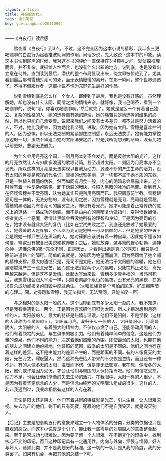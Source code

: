 ```yaml
---
layout: article
title: 月亮般的女人
tags: 读书笔记
key: yueliangbande20110904
---
```


——《白夜行》读后感

<!--more-->

　　熬夜看《白夜行》到3点。不过，这不完全因为这本小说的精彩，我半夜三更喝咖啡的白痴行为起着推波助澜的作用。闲话少说，先大致说下这本书的印象。读这本书快到尾声的时候，我对这本书的评价一直保持在3-4颗星之间。就侦探推理而言，并不复杂，就描绘人性而言，也没有什么出彩的地方。说到底，也是没看出立意在何处。直到读到最后，潜伏的整个布局显现出来，俺立即被惊艳到了。尤其看到最后那句雪穗对亮司的死，面无表情慢慢的离开。在那一瞬间，整个世界通透了。不得不佩服作者，这部小说不愧为东野先生最好的作品。

　　说到雪穗到底是怎么样一个女人。即使到了最后，我也是没有好感的。虽然理解她，却也没有什么认同、同情之类的情绪夹杂。就好像，我自己喝茶，看到一个喝咖啡的，说句“哦，你喜欢喝咖啡啊。”然后就完了。她就是这么一个有着自己独立、复杂的性格的人，她的选择自有她的道理，她的痛苦只是她选择的结果的必然，所以也只能自己承受着。说起来我们之间没有太多差异，都不过是努力活着的人，不对，她比我厉害，因为她比我坚强，进取，因为她有太阳。雪穗是喜欢控制的人，因为恐惧，所以无法克制的紧紧抓住控制感，永远无法放手。她有能力掌控身边的一切，虽然不知道当她的太阳消失之后，但是我所能想到的结局，没有比她以前更好。悲剧无法避免。

　　为什么会用月亮这个词，一则月亮本身不会发光，而是反射太阳的光芒，这样的月亮依然让人有如此多浪漫的歌颂诗篇，甚至超过太阳。二则因为月亮本身不会发光，所以这样的月亮是无法实现以自我为动力，源源不断的产生生命的活力，没有太阳的月亮是死寂的代名词。雪穗的优雅美丽，这一切都不属于她本质的东西，只是一种植入骨髓的伪装。然而如同有月食一般，内心的阴暗总会暴露出来。这个时候有着一种复杂的感觉。卸下伪装的畅快，与陷入黑暗的冰冷的痛苦。看到有人在怀疑雪穗并不爱亮司，认为她其实只是利用亮司而已。我只同意前半截。雪穗跟亮司是一体的，无法分割的，没有利用之说，因为雪穗就是亮司，亮司就是雪穗。雪穗的黑暗因为有着亮司的幽冥之火，却也有着光亮，她才可能走着正常传统的意义上的道路，一路成功的伪装。而不是由内心的黑暗复仇做指引，变得愤世嫉俗，或者变成一个恶魔，尽情让黑暗会吞没她所有的理智和良知。正是因为亮司的存在，她才没有就此疯狂的复仇（比如在尝试失败之后，到底还是放过了她最爱的人，她最爱的人是篠冢，个人以为亮司是她唯一可以信赖的人，但是她爱的应该不会是跟她一样只生活在黑暗的人，她对篠冢应该说有着一种自卑，因此她不懂该如何爱，篠冢没有被自己美貌和教养吸引之后，她就放弃，这与她的野心勃勃，遇神杀神，遇佛杀佛的BH完全不同，正是因此，才看得出她是真心的喜欢）而只是扫除前进道路上的障碍。简单的说就是，没有因为绝望而崩溃，因为亮司给了她全部的精神支撑。最大的遗憾只是，亮司不是太阳，他无法给予太阳般的温暖，他在用黑暗燃烧产生一点点光芒，因而这无法消除两个人的黑暗，只能饮鸩止渴般，离光明越来越远。但是这不是爱情。比起太宰治来说，雪穗多少算幸福的，当亮司死后，我想雪穗会跟太宰治一样，只能走向那个永恒的黑夜，没有光亮的黑夜，在追求自杀成功或报复的自毁中度过余生。（大和民族真是个可怕的民族，好压抑阴暗的心理。。囧。对亮司和雪穗，我无法指责，无法赞同，只能长叹一声）

　　与之相对的是太阳一般的人。这个世界到底有多少太阳一般的人，我不知道。但是我有幸遇到过一两个，正是因为喜欢把他们归为太阳，所以才相对想到月亮一样的人。太阳般的人，最大的特征是热情与温暖。他们不是阳刚，不是坚毅（这样的人我称为金属般的人）。太阳与月亮，我归于火一般的人。太阳是阳火，月亮是阴火。太阳般的人，有着强大的精神力，不仅仅点燃了自己，还能带动周围的人。他们有着领袖的天赋，与生俱来的吸引力。他们有着纯粹简单的信念，这是他们力量的源泉。他们不同的能力，决定着他们照耀的范围。即使最弱的太阳，也能在他的朋友之间建立他的领地，他普照的范围。四季的太阳是不同的。他们之间也存在着这样的差异。这不是由能力的差异产生的，而是距离的不同。有的人像夏天的太阳，光芒万丈，耀眼逼人，然而这种光芒给人带来的不仅仅是激情，而且还有一种不适。有的人像冬天的太阳，温暖而不伤，但是却无法御寒。我在想，像暖冬的太阳，他们或许是因为受伤，才会让他们与周围的人保持距离吧。他们的信念受损，动力不足，也会让他们渐渐的失去生命的活力。在我眼中，太阳一样的人很少，不是因为有着坚定信念的人少，而是信念由纯粹的光明魔法组成的很少。这样的人，若非我遇到过，我很难相信有这样的人存在着。

　　无论是阳火还是阴火。他们有着共同的特征就是光芒，引人注目，让人很难忽视。失去光芒的他们，剩下的只有死寂，死寂的他们不是自我毁灭，就是毁灭别人。

【后记】主要是想借助五行的意象来建立一个人物体系的分类，分类的依据也只是直观的感受。而这本小说算是个引子，能让我一些零星的对周围人的意象整合起来。至于是否成功也很难说。因为要了解一个人很难。在不断变化的印象中，找到核心不变的印记，而且这种印记具有一定通用性。内向与外向，坚强与懦弱，好人与坏人，诸如此类，并不是我划分的标准，这一切的一切只是从我的角度，我的分类罢了。如果有机会，再把其他的总结一下吧。